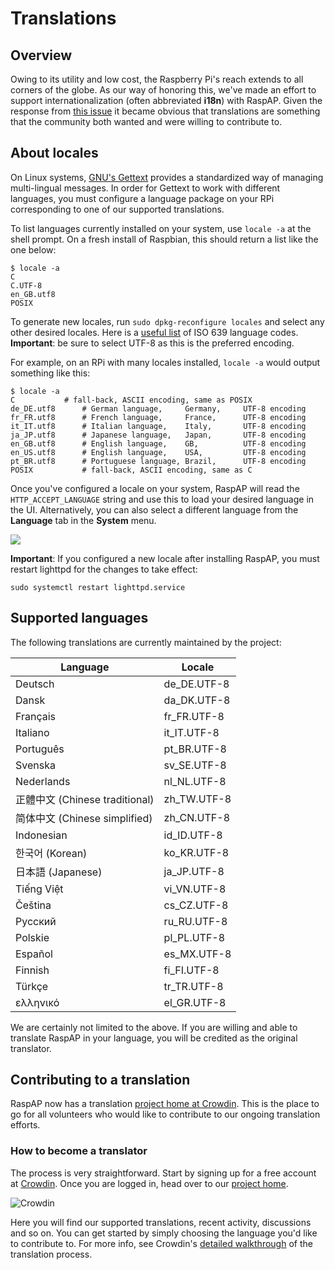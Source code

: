 # Translations

## Overview
Owing to its utility and low cost, the Raspberry Pi's reach extends to all corners of the globe. As our way of honoring this, we've made an effort to support internationalization (often abbreviated **i18n**) with RaspAP. Given the response from [this issue](https://github.com/RaspAP/raspap-webgui/issues/121) it became obvious that translations are something that the community both wanted and were willing to contribute to.

## About locales
On Linux systems, [GNU's Gettext](https://www.gnu.org/software/gettext/) provides a standardized way of managing multi-lingual messages. In order for Gettext to work with different languages, you must configure a language package on your RPi corresponding to one of our supported translations.

To list languages currently installed on your system, use `locale -a` at the shell prompt. On a fresh install of Raspbian, this should return a list like the one below:

```
$ locale -a
C
C.UTF-8
en_GB.utf8
POSIX
```

To generate new locales, run `sudo dpkg-reconfigure locales` and select any other desired locales. Here is a [useful list](http://www.localeplanet.com/icu/iso639.html) of ISO 639 language codes. **Important**: be sure to select UTF-8 as this is the preferred encoding. 

For example, on an RPi with many locales installed, `locale -a` would output something like this:

```
$ locale -a
C			# fall-back, ASCII encoding, same as POSIX
de_DE.utf8		# German language,     Germany,     UTF-8 encoding
fr_FR.utf8		# French language,     France,      UTF-8 encoding
it_IT.utf8		# Italian language,    Italy,       UTF-8 encoding
ja_JP.utf8		# Japanese language,   Japan,       UTF-8 encoding
en_GB.utf8		# English language,    GB,          UTF-8 encoding
en_US.utf8		# English language,    USA,         UTF-8 encoding
pt_BR.utf8		# Portuguese language, Brazil,      UTF-8 encoding
POSIX			# fall-back, ASCII encoding, same as C
```

Once you've configured a locale on your system, RaspAP will read the `HTTP_ACCEPT_LANGUAGE` string and use this to load your desired language in the UI. Alternatively, you can also select a different language from the  **Language** tab in the **System** menu.

![](https://i.imgur.com/mvB1lXf.png)

**Important**: If you configured a new locale after installing RaspAP, you must restart lighttpd for the changes to take effect:

```
sudo systemctl restart lighttpd.service
```

## Supported languages 

The following translations are currently maintained by the project: 

| Language | Locale | 
|---|---|
| Deutsch  | de_DE.UTF-8 |
| Dansk  | da_DK.UTF-8 |
| Français  | fr_FR.UTF-8 |
| Italiano | it_IT.UTF-8 |
| Português | pt_BR.UTF-8 |
| Svenska | sv_SE.UTF-8 |
| Nederlands | nl_NL.UTF-8 |
| 正體中文 (Chinese traditional) | zh_TW.UTF-8 |
| 简体中文 (Chinese simplified) | zh_CN.UTF-8 |
| Indonesian | id_ID.UTF-8 |
| 한국어 (Korean) | ko_KR.UTF-8 |
| 日本語 (Japanese) | ja_JP.UTF-8 |
| Tiếng Việt | vi_VN.UTF-8 |
| Čeština | cs_CZ.UTF-8 |
| Русский | ru_RU.UTF-8 |
| Polskie | pl_PL.UTF-8 |
| Español | es_MX.UTF-8 |
| Finnish | fi_FI.UTF-8 |
| Türkçe  | tr_TR.UTF-8 |
| ελληνικό | el_GR.UTF-8 |

We are certainly not limited to the above. If you are willing and able to translate RaspAP in your language, you will be credited as the original translator.

## Contributing to a translation
RaspAP now has a translation [project home at Crowdin](https://crowdin.com/project/raspap). This is the place to go for all volunteers who would like to contribute to our ongoing translation efforts. 

### How to become a translator
The process is very straightforward. Start by signing up for a free account at [Crowdin](https://crowdin.com/). Once you are logged in, head over to our [project home](https://crowdin.com/project/raspap). 

![Crowdin](https://i.imgur.com/pDUIXm6.jpg)

Here you will find our supported translations, recent activity, discussions and so on. You can get started by simply choosing the language you'd like to contribute to. For more info, see Crowdin's [detailed walkthrough](https://support.crowdin.com/crowdin-intro/#translation-process) of the translation process.

